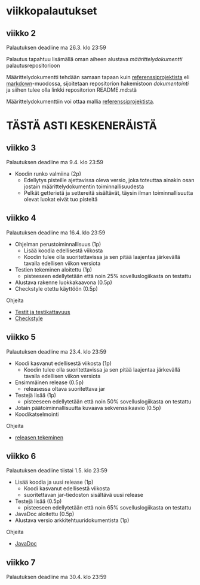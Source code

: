 # viikkopalautukset

## viikko 2 

Palautuksen deadline ma 26.3. klo 23:59

Palautus tapahtuu lisämällä oman aiheen alustava _määrittelydokumentti_ palautusrepositorioon

Määrittelydokumentti tehdään samaan tapaan kuin [referenssiprojektista](https://github.com/mluukkai/OtmTodoApp) eli [markdown](https://guides.github.com/features/mastering-markdown/)-muodossa, sijoitetaan repositorion hakemistoon _dokumentointi_ ja siihen tulee olla linkki repositorion README.md:stä

Määrittelydokumenttiin voi ottaa mallia [referenssiprojektista](https://github.com/mluukkai/OtmTodoApp). 

# TÄSTÄ ASTI KESKENERÄISTÄ

## viikko 3

Palautuksen deadline ma 9.4. klo 23:59

- Koodin runko valmiina (2p)
  - Edellytys pisteille ajettavissa oleva versio, joka toteuttaa ainakin osan jostain määrittelydokumentin toiminnallisuudesta
  - Pelkät getterietä ja settereitä sisältävät, täysin ilman toiminnallisuutta olevat luokat eivät tuo pisteitä

## viikko 4

Palautuksen deadline ma 16.4. klo 23:59

- Ohjelman perustoiminnallisuus (1p)
  - Lisää koodia edellisestä viikosta 
  - Koodin tulee olla suoritettavissa ja sen pitää laajentaa järkevällä tavalla edellisen viikon versiota
- Testien tekeminen aloitettu (1p)
  - pisteeseen edellytetään että noin 25% sovelluslogiikasta on testattu
- Alustava rakenne luokkakaavona (0.5p)
- Checkstyle otettu käyttöön (0.5p)

Ohjeita
- [Testit ja testikattavuus](https://github.com/mluukkai/otm-2018/blob/master/web/maven.md#testit-ja-testikattavuus)
- [Checkstyle](https://github.com/mluukkai/otm-2018/blob/master/web/checkstyle.md)

## viikko 5

Palautuksen deadline ma 23.4. klo 23:59

- Koodi kasvanut edellisestä viikosta (1p)
  - Koodin tulee olla suoritettavissa ja sen pitää laajentaa järkevällä tavalla edellisen viikon versiota
- Ensimmäinen release (0.5p)
  - releasessa oltava suoritettava jar
- Testejä lisää (1p)
  - pisteeseen edellytetään että noin 50% sovelluslogiikasta on testattu
- Jotain päätoiminnallisuutta kuvaava sekvenssikaavio (0.5p)
- Koodikatselmointi

Ohjeita
- [releasen tekeminen](https://github.com/mluukkai/otm-2018/blob/master/web/release.md)

## viikko 6

Palautuksen deadline tiistai 1.5. klo 23:59

- Lisää koodia ja uusi release (1p)
  - Koodi kasvanut edellisestä viikosta
  - suoritettavan jar-tiedoston sisältävä uusi release
- Testejä lisää (0.5p)
  - pisteeseen edellytetään että noin 65% sovelluslogiikasta on testattu
- JavaDoc aloitettu (0.5p)
- Alustava versio arkkitehtuuridokumentista (1p)

Ohjeita
- [JavaDoc](https://github.com/mluukkai/otm-2018/blob/master/web/javadoc.md)

## viikko 7

Palautuksen deadline ma 30.4. klo 23:59